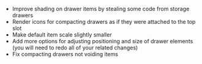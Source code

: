 * Improve shading on drawer items by stealing some code from storage drawers
* Render icons for compacting drawers as if they were attached to the top slot
* Make default item scale slightly smaller
* Add more options for adjusting positioning and size of drawer elements (you will need to redo all of your related changes)
* Fix compacting drawers not voiding items